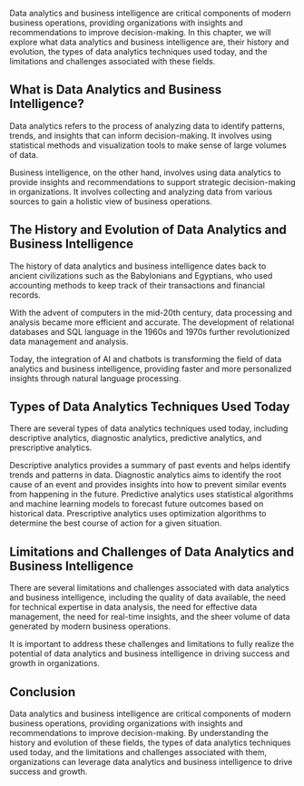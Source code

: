 
Data analytics and business intelligence are critical components of modern business operations, providing organizations with insights and recommendations to improve decision-making. In this chapter, we will explore what data analytics and business intelligence are, their history and evolution, the types of data analytics techniques used today, and the limitations and challenges associated with these fields.

What is Data Analytics and Business Intelligence?
-------------------------------------------------

Data analytics refers to the process of analyzing data to identify patterns, trends, and insights that can inform decision-making. It involves using statistical methods and visualization tools to make sense of large volumes of data.

Business intelligence, on the other hand, involves using data analytics to provide insights and recommendations to support strategic decision-making in organizations. It involves collecting and analyzing data from various sources to gain a holistic view of business operations.

The History and Evolution of Data Analytics and Business Intelligence
---------------------------------------------------------------------

The history of data analytics and business intelligence dates back to ancient civilizations such as the Babylonians and Egyptians, who used accounting methods to keep track of their transactions and financial records.

With the advent of computers in the mid-20th century, data processing and analysis became more efficient and accurate. The development of relational databases and SQL language in the 1960s and 1970s further revolutionized data management and analysis.

Today, the integration of AI and chatbots is transforming the field of data analytics and business intelligence, providing faster and more personalized insights through natural language processing.

Types of Data Analytics Techniques Used Today
---------------------------------------------

There are several types of data analytics techniques used today, including descriptive analytics, diagnostic analytics, predictive analytics, and prescriptive analytics.

Descriptive analytics provides a summary of past events and helps identify trends and patterns in data. Diagnostic analytics aims to identify the root cause of an event and provides insights into how to prevent similar events from happening in the future. Predictive analytics uses statistical algorithms and machine learning models to forecast future outcomes based on historical data. Prescriptive analytics uses optimization algorithms to determine the best course of action for a given situation.

Limitations and Challenges of Data Analytics and Business Intelligence
----------------------------------------------------------------------

There are several limitations and challenges associated with data analytics and business intelligence, including the quality of data available, the need for technical expertise in data analysis, the need for effective data management, the need for real-time insights, and the sheer volume of data generated by modern business operations.

It is important to address these challenges and limitations to fully realize the potential of data analytics and business intelligence in driving success and growth in organizations.

Conclusion
----------

Data analytics and business intelligence are critical components of modern business operations, providing organizations with insights and recommendations to improve decision-making. By understanding the history and evolution of these fields, the types of data analytics techniques used today, and the limitations and challenges associated with them, organizations can leverage data analytics and business intelligence to drive success and growth.
